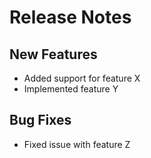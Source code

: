 # Release Notes

## New Features
- Added support for feature X
- Implemented feature Y

## Bug Fixes
- Fixed issue with feature Z
